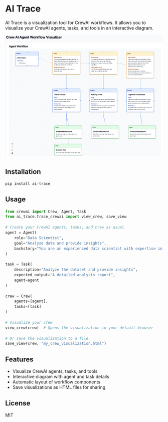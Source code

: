 # AI Trace

AI Trace is a visualization tool for CrewAI workflows. It allows you to visualize your CrewAI agents, tasks, and tools in an interactive diagram.

![AI Trace Visualization](screenshot.png)
## Installation

```bash
pip install ai-trace
```

## Usage

```python
from crewai import Crew, Agent, Task
from ai_trace.trace_crewai import view_crew, save_view

# Create your CrewAI agents, tasks, and crew as usual
agent = Agent(
    role="Data Scientist",
    goal="Analyze data and provide insights",
    backstory="You are an experienced data scientist with expertise in data analysis."
)

task = Task(
    description="Analyze the dataset and provide insights",
    expected_output="A detailed analysis report",
    agent=agent
)

crew = Crew(
    agents=[agent],
    tasks=[task]
)

# Visualize your crew
view_crew(crew)  # Opens the visualization in your default browser

# Or save the visualization to a file
save_view(crew, "my_crew_visualization.html")
```

## Features

- Visualize CrewAI agents, tasks, and tools
- Interactive diagram with agent and task details
- Automatic layout of workflow components
- Save visualizations as HTML files for sharing

## License

MIT
